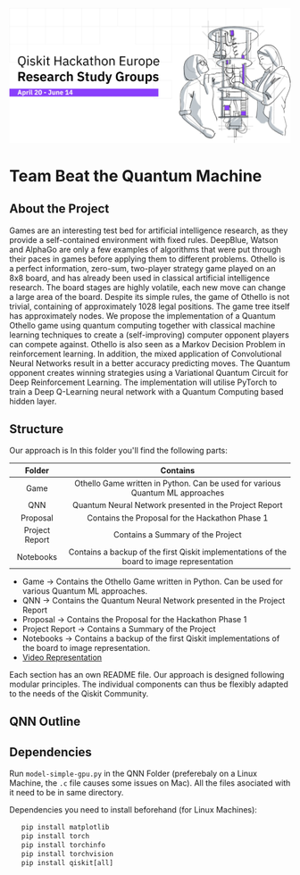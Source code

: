 ![alt text](https://github.com/HayleySummer/Qiskit_Hackathon_Europe/blob/main/Hackathon.jpeg "Qiskit Hackathon")

# Team Beat the Quantum Machine

## About the Project
Games are an interesting test bed for artificial intelligence research, as they provide a self-contained environment with fixed rules. DeepBlue, Watson and AlphaGo are only a few examples of algorithms that were put through their paces in games before applying them to different problems.
Othello is a perfect information, zero-sum, two-player strategy game played on an 8x8 board, and has already been used in classical artificial intelligence research. The board stages are highly volatile, each new move can change a large area of the board. Despite its simple rules, the game of Othello is not trivial, containing of approximately $1028$ legal positions. The game tree itself has approximately  nodes.
We propose the implementation of a Quantum Othello game using quantum computing together with classical machine learning techniques to create a (self-improving) computer opponent players can compete against.
Othello is also seen as a Markov Decision Problem in reinforcement learning. In addition, the mixed application of Convolutional Neural Networks result in a better accuracy predicting moves. 
The Quantum opponent creates winning strategies using a Variational Quantum Circuit for Deep Reinforcement Learning. The implementation will utilise PyTorch to train a Deep Q-Learning neural network with a Quantum Computing based hidden layer.


## Structure
Our approach is In this folder you'll find the following parts: 

| Folder        | Contains      | 
| :-------------: |:-------------:|
| Game       | Othello Game written in Python. Can be used for various Quantum ML approaches |
| QNN     | Quantum Neural Network presented in the Project Report     |
| Proposal | Contains the Proposal for the Hackathon Phase 1      |
| Project Report  |  Contains a Summary of the Project      |
| Notebooks |  Contains a backup of the first Qiskit implementations of the board to image representation     |

* Game -> Contains the Othello Game written in Python. Can be used for various Quantum ML approaches. 
* QNN -> Contains the Quantum Neural Network presented in the Project Report
* Proposal -> Contains the Proposal for the Hackathon Phase 1 
* Project Report -> Contains a Summary of the Project
* Notebooks -> Contains a backup of the first Qiskit implementations of the board to image representation. 
* [Video Representation](https://www.powtoon.com/c/fQej7mYq04Z/1/m )

Each section has an own README file.
Our approach is designed following modular principles. The individual components can thus be flexibly adapted to the needs of the Qiskit Community. 

## QNN Outline


## Dependencies

Run `model-simple-gpu.py` in the QNN Folder (preferebaly on a Linux Machine, the `.c` file causes some issues on Mac).
All the files asociated with it need to be in same directory. 

Dependencies you need to install beforehand (for Linux Machines):

```pip install sklearn
   pip install matplotlib
   pip install torch 
   pip install torchinfo
   pip install torchvision
   pip install qiskit[all]
